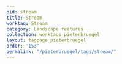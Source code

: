 ```yaml
---
pid: stream
title: Stream
worktag: Stream
category: Landscape features
collection: worktags_pieterbruegel
layout: tagpage_pieterbruegel
order: '153'
permalink: "/pieterbruegel/tags/stream/"
---
```


